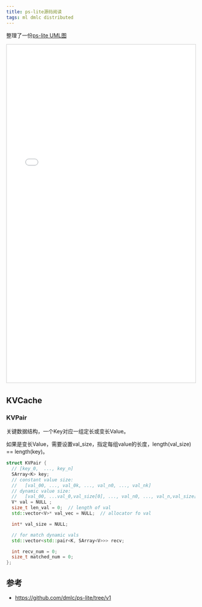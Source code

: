 ```yaml
---
title: ps-lite源码阅读
tags: ml dmlc distributed
---
```


整理了一份[ps-lite UML图](https://www.dropbox.com/s/s4d8wjourpkoppn/ps-lite-arch.pdf?dl=0)

<iframe src="//www.slideshare.net/slideshow/embed_code/key/q5aJmKouQxtaSb" width="800" height="900" frameborder="0" marginwidth="0" marginheight="0" scrolling="no" style="border:1px solid #CCC; border-width:1px; margin-bottom:5px; max-width: 100%;" allowfullscreen> </iframe>

## KVCache

### KVPair

关键数据结构，一个Key对应一组定长或变长Value。

如果是变长Value，需要设置val_size，指定每组value的长度，length(val_size) == length(key)。

```c++
struct KVPair {
  // [key_0,  ..., key_n]
  SArray<K> key;
  // constant value size:
  //   [val_00, ..., val_0k, ..., val_n0, ..., val_nk]
  // dynamic value size:
  //   [val_00, ...val_0,val_size[0], ..., val_n0, ..., val_n,val_size[n]
  V* val = NULL ;
  size_t len_val = 0;  // length of val
  std::vector<V>* val_vec = NULL;  // allocator fo val

  int* val_size = NULL;

  // for match dynamic vals
  std::vector<std::pair<K, SArray<V>>> recv;

  int recv_num = 0;
  size_t matched_num = 0;
};
```

## 参考

- https://github.com/dmlc/ps-lite/tree/v1
